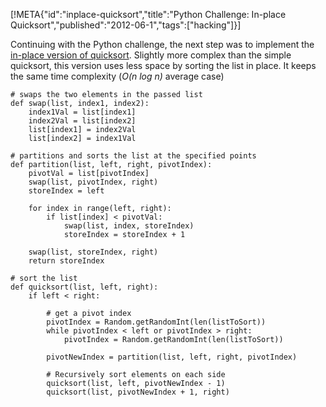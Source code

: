 [!META{"id":"inplace-quicksort","title":"Python Challenge: In-place Quicksort","published":"2012-06-1","tags":["hacking"]}]

Continuing with the Python challenge, the next step was to implement the <a href="http://en.wikipedia.org/wiki/Quicksort#In-place_version">in-place version of quicksort</a>. Slightly more complex than the simple quicksort, this version uses less space by sorting the list in place. It keeps the same time complexity (*O(n log n)* average case)

```
# swaps the two elements in the passed list
def swap(list, index1, index2):
	index1Val = list[index1]
	index2Val = list[index2]
	list[index1] = index2Val
	list[index2] = index1Val

# partitions and sorts the list at the specified points
def partition(list, left, right, pivotIndex):
	pivotVal = list[pivotIndex]
	swap(list, pivotIndex, right)
	storeIndex = left

	for index in range(left, right):
		if list[index] < pivotVal:
			swap(list, index, storeIndex)
			storeIndex = storeIndex + 1

	swap(list, storeIndex, right)
	return storeIndex

# sort the list
def quicksort(list, left, right):
	if left < right:

		# get a pivot index
		pivotIndex = Random.getRandomInt(len(listToSort))
		while pivotIndex < left or pivotIndex > right:
			pivotIndex = Random.getRandomInt(len(listToSort))

		pivotNewIndex = partition(list, left, right, pivotIndex)

		# Recursively sort elements on each side
		quicksort(list, left, pivotNewIndex - 1)
		quicksort(list, pivotNewIndex + 1, right)
```
